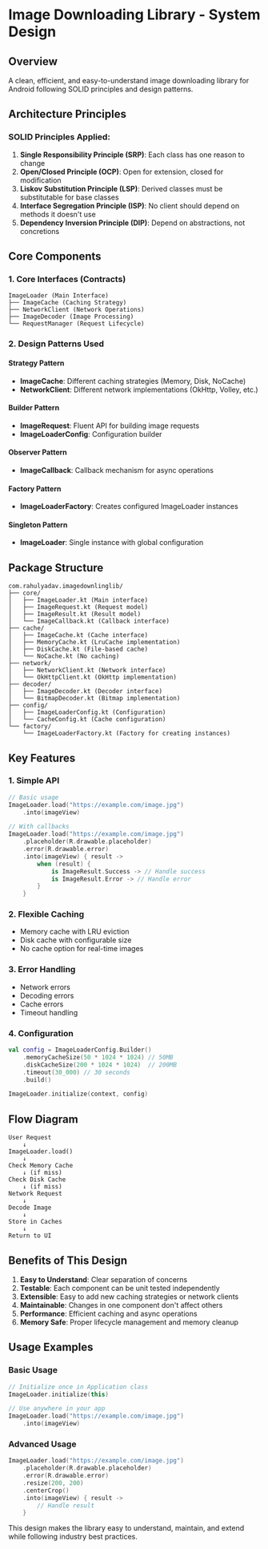 # Image Downloading Library - System Design

## Overview
A clean, efficient, and easy-to-understand image downloading library for Android following SOLID principles and design patterns.

## Architecture Principles

### SOLID Principles Applied:
1. **Single Responsibility Principle (SRP)**: Each class has one reason to change
2. **Open/Closed Principle (OCP)**: Open for extension, closed for modification
3. **Liskov Substitution Principle (LSP)**: Derived classes must be substitutable for base classes
4. **Interface Segregation Principle (ISP)**: No client should depend on methods it doesn't use
5. **Dependency Inversion Principle (DIP)**: Depend on abstractions, not concretions

## Core Components

### 1. Core Interfaces (Contracts)
```
ImageLoader (Main Interface)
├── ImageCache (Caching Strategy)
├── NetworkClient (Network Operations)
├── ImageDecoder (Image Processing)
└── RequestManager (Request Lifecycle)
```

### 2. Design Patterns Used

#### Strategy Pattern
- **ImageCache**: Different caching strategies (Memory, Disk, NoCache)
- **NetworkClient**: Different network implementations (OkHttp, Volley, etc.)

#### Builder Pattern
- **ImageRequest**: Fluent API for building image requests
- **ImageLoaderConfig**: Configuration builder

#### Observer Pattern
- **ImageCallback**: Callback mechanism for async operations

#### Factory Pattern
- **ImageLoaderFactory**: Creates configured ImageLoader instances

#### Singleton Pattern
- **ImageLoader**: Single instance with global configuration

## Package Structure
```
com.rahulyadav.imagedownlinglib/
├── core/
│   ├── ImageLoader.kt (Main interface)
│   ├── ImageRequest.kt (Request model)
│   ├── ImageResult.kt (Result model)
│   └── ImageCallback.kt (Callback interface)
├── cache/
│   ├── ImageCache.kt (Cache interface)
│   ├── MemoryCache.kt (LruCache implementation)
│   ├── DiskCache.kt (File-based cache)
│   └── NoCache.kt (No caching)
├── network/
│   ├── NetworkClient.kt (Network interface)
│   └── OkHttpClient.kt (OkHttp implementation)
├── decoder/
│   ├── ImageDecoder.kt (Decoder interface)
│   └── BitmapDecoder.kt (Bitmap implementation)
├── config/
│   ├── ImageLoaderConfig.kt (Configuration)
│   └── CacheConfig.kt (Cache configuration)
└── factory/
    └── ImageLoaderFactory.kt (Factory for creating instances)
```

## Key Features

### 1. Simple API
```kotlin
// Basic usage
ImageLoader.load("https://example.com/image.jpg")
    .into(imageView)

// With callbacks
ImageLoader.load("https://example.com/image.jpg")
    .placeholder(R.drawable.placeholder)
    .error(R.drawable.error)
    .into(imageView) { result ->
        when (result) {
            is ImageResult.Success -> // Handle success
            is ImageResult.Error -> // Handle error
        }
    }
```

### 2. Flexible Caching
- Memory cache with LRU eviction
- Disk cache with configurable size
- No cache option for real-time images

### 3. Error Handling
- Network errors
- Decoding errors
- Cache errors
- Timeout handling

### 4. Configuration
```kotlin
val config = ImageLoaderConfig.Builder()
    .memoryCacheSize(50 * 1024 * 1024) // 50MB
    .diskCacheSize(200 * 1024 * 1024)  // 200MB
    .timeout(30_000) // 30 seconds
    .build()

ImageLoader.initialize(context, config)
```

## Flow Diagram

```
User Request
    ↓
ImageLoader.load()
    ↓
Check Memory Cache
    ↓ (if miss)
Check Disk Cache
    ↓ (if miss)
Network Request
    ↓
Decode Image
    ↓
Store in Caches
    ↓
Return to UI
```

## Benefits of This Design

1. **Easy to Understand**: Clear separation of concerns
2. **Testable**: Each component can be unit tested independently
3. **Extensible**: Easy to add new caching strategies or network clients
4. **Maintainable**: Changes in one component don't affect others
5. **Performance**: Efficient caching and async operations
6. **Memory Safe**: Proper lifecycle management and memory cleanup

## Usage Examples

### Basic Usage
```kotlin
// Initialize once in Application class
ImageLoader.initialize(this)

// Use anywhere in your app
ImageLoader.load("https://example.com/image.jpg")
    .into(imageView)
```

### Advanced Usage
```kotlin
ImageLoader.load("https://example.com/image.jpg")
    .placeholder(R.drawable.placeholder)
    .error(R.drawable.error)
    .resize(200, 200)
    .centerCrop()
    .into(imageView) { result ->
        // Handle result
    }
```

This design makes the library easy to understand, maintain, and extend while following industry best practices.
